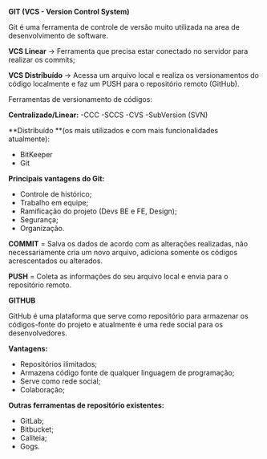 **GIT (VCS - Version Control System)**

Git é uma ferramenta de controle de versão muito utilizada na area de desenvolvimento de software.

**VCS Linear** -> Ferramenta que precisa estar conectado no servidor para realizar os commits; 

**VCS Distribuído** -> Acessa um arquivo local e realiza os versionamentos do código localmente e faz um PUSH para o repositório remoto (GitHub).

Ferramentas de versionamento de códigos:

**Centralizado/Linear:**
-CCC
-SCCS
-CVS 
-SubVersion (SVN)

**Distribuído **(os mais utilizados e com mais funcionalidades atualmente):
- BitKeeper
- Git

**Principais vantagens do Git:**

- Controle de histórico;
- Trabalho em equipe;
- Ramificação do projeto (Devs BE e FE, Design);
- Segurança;
- Organização.

**COMMIT** = Salva os dados de acordo com as alterações realizadas, não necessariamente cria um novo arquivo, adiciona somente os códigos acrescentados ou alterados. 

**PUSH** = Coleta as informações do seu arquivo local e envia para o repositório remoto.


**GITHUB**

GitHub é uma plataforma que serve como repositório para armazenar os códigos-fonte do projeto e atualmente é uma rede social para os desenvolvedores.

**Vantagens:**
- Repositórios ilimitados;
- Armazena código fonte de qualquer linguagem de programação;
- Serve como rede social;
- Colaboração;

**Outras ferramentas de repositório existentes:**
- GitLab;
- Bitbucket;
- Caliteia;
- Gogs.


